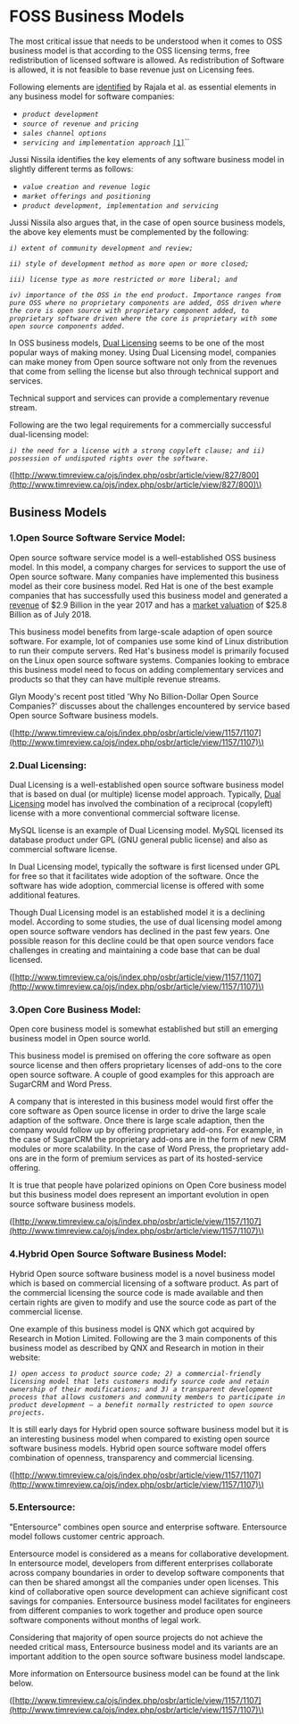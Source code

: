 # FOSS Business Models

The most critical issue that needs to be understood when it comes to OSS business model is that according to the OSS licensing terms, free redistribution of licensed software is allowed. As redistribution of Software is allowed, it is not feasible to base revenue just on Licensing fees.

Following elements are [identified](http://is2.lse.ac.uk/asp/aspecis/20030126.pdf) by Rajala et al. as essential elements in any business model for software companies:

* _`product development`_
* _`source of revenue and pricing`_
* _`sales channel options`_
* _`servicing and implementation approach`_ [`[1]`](http://is2.lse.ac.uk/asp/aspecis/20030126.pdf)\`\`

Jussi Nissila identifies the key elements of any software business model in slightly different terms as follows:

* _`value creation and revenue logic`_
* _`market offerings and positioning`_
* _`product development, implementation and servicing`_

Jussi Nissila also argues that, in the case of open source business models, the above key elements must be complemented by the following:

_`i) extent of community development and review;`_

_`ii) style of development method as more open or more closed;`_

_`iii) license type as more restricted or more liberal; and`_

_`iv) importance of the OSS in the end product. Importance ranges from pure OSS where no proprietary components are added, OSS driven where the core is open source with proprietary component added, to proprietary software driven where the core is proprietary with some open source components added.`_

In OSS business models, [Dual Licensing](https://wiki.p2pfoundation.net/Dual_Licensing) seems to be one of the most popular ways of making money. Using Dual Licensing model, companies can make money from Open source software not only from the revenues that come from selling the license but also through technical support and services.

Technical support and services can provide a complementary revenue stream.

Following are the two legal requirements for a commercially successful dual-licensing model: 

_`i) the need for a license with a strong copyleft clause; and ii) possession of undisputed rights over the software.`_

\([http://www.timreview.ca/ojs/index.php/osbr/article/view/827/800](http://www.timreview.ca/ojs/index.php/osbr/article/view/827/800)\)

## Business Models

### 1.Open Source Software Service Model:

Open source software service model is a well-established OSS business model. In this model, a company charges for services to support the use of Open source software. Many companies have implemented this business model as their core business model. Red Hat is one of the best example companies that has successfully used this business model and generated a [revenue](https://www.redhat.com/en/about/press-releases/red-hat-reports-fourth-quarter-and-fiscal-year-2018-results) of $2.9 Billion in the year 2017 and has a [market valuation](https://finance.yahoo.com/quote/RHT?p=RHT&.tsrc=fin-srch-v1) of $25.8 Billion as of July 2018. 

This business model benefits from large-scale adaption of open source software. For example, lot of companies use some kind of Linux distribution to run their compute servers. Red Hat's business model is primarily focused on the Linux open source software systems. Companies looking to embrace this business model need to focus on adding complementary services and products so that they can have multiple revenue streams. 

 Glyn Moody's recent post titled 'Why No Billion-Dollar Open Source Companies?' discusses about the challenges encountered by service based Open source Software business models. 

\([http://www.timreview.ca/ojs/index.php/osbr/article/view/1157/1107](http://www.timreview.ca/ojs/index.php/osbr/article/view/1157/1107)\)

### 2.Dual Licensing:

Dual Licensing is a well-established open source software business model that is based on dual \(or multiple\) license model approach. Typically, [Dual Licensing](http://www.timreview.ca/ojs/index.php/osbr/article/view/1157/1107) model has involved the combination of a reciprocal \(copyleft\) license with a more conventional commercial software license. 

MySQL license is an example of Dual Licensing model. MySQL licensed its database product under GPL \(GNU general public license\) and also as commercial software license. 

In Dual Licensing model, typically the software is first licensed under GPL for free so that it facilitates wide adoption of the software. Once the software has wide adoption, commercial license is offered with some additional features. 

Though Dual Licensing model is an established model it is a declining model. According to some studies, the use of dual licensing model among open source software vendors has declined in the past few years. One possible reason for this decline could be that open source vendors face challenges in creating and maintaining a code base that can be dual licensed. 

\([http://www.timreview.ca/ojs/index.php/osbr/article/view/1157/1107](http://www.timreview.ca/ojs/index.php/osbr/article/view/1157/1107)\)

### 3.Open Core Business Model:

Open core business model is somewhat established but still an emerging business model in Open source world. 

This business model is premised on offering the core software as open source license and then offers proprietary licenses of add-ons to the core open source software. A couple of good examples for this approach are SugarCRM and Word Press.

A company that is interested in this business model would first offer the core software as Open source license in order to drive the large scale adaption of the software. Once there is large scale adaption, then the company would follow up by offering proprietary add-ons. For example, in the case of SugarCRM the proprietary add-ons are in the form of new CRM modules or more scalability. In the case of Word Press, the proprietary add-ons are in the form of premium services as part of its hosted-service offering.

It is true that people have polarized opinions on Open Core business model but this business model does represent an important evolution in open source software business models. 

\([http://www.timreview.ca/ojs/index.php/osbr/article/view/1157/1107](http://www.timreview.ca/ojs/index.php/osbr/article/view/1157/1107)\)

### 4.Hybrid Open Source Software Business Model:

Hybrid Open source software business model is a novel business model which is based on commercial licensing of a software product. As part of the commercial licensing the source code is made available and then certain rights are given to modify and use the source code as part of the commercial license. 

One example of this business model is QNX which got acquired by Research in Motion Limited. Following are the 3 main components of this business model as described by QNX and Research in motion in their website:

_`1) open access to product source code; 2) a commercial-friendly licensing model that lets customers modify source code and retain ownership of their modifications; and 3) a transparent development process that allows customers and community members to participate in product development – a benefit normally restricted to open source projects.`_ 

It is still early days for Hybrid open source software business model but it is an interesting business model when compared to existing open source software business models. Hybrid open source software model offers combination of openness, transparency and commercial licensing. 

\([http://www.timreview.ca/ojs/index.php/osbr/article/view/1157/1107](http://www.timreview.ca/ojs/index.php/osbr/article/view/1157/1107)\)

### 5.Entersource:

"Entersource" combines open source and enterprise software. Entersource model follows customer centric approach. 

Entersource model is considered as a means for collaborative development. In entersource model, developers from different enterprises collaborate across company boundaries in order to develop software components that can then be shared amongst all the companies under open licenses. This kind of collaborative open source development can achieve significant cost savings for companies. Entersource business model facilitates for engineers from different companies to work together and produce open source software components without months of legal work.

Considering that majority of open source projects do not achieve the needed critical mass, Entersource business model and its variants are an important addition to the open source software business model landscape. 

More information on Entersource business model can be found at the link below. 

\([http://www.timreview.ca/ojs/index.php/osbr/article/view/1157/1107](http://www.timreview.ca/ojs/index.php/osbr/article/view/1157/1107)\)




